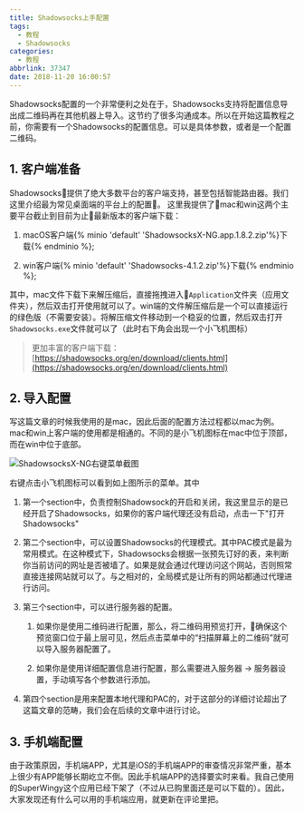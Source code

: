 ```yaml
---
title: Shadowsocks上手配置
tags:
  - 教程
  - Shadowsocks
categories:
  - 教程
abbrlink: 37347
date: 2018-11-20 16:00:57
---
```


Shadowsocks配置的一个非常便利之处在于，Shadowsocks支持将配置信息导出成二维码再在其他机器上导入。这节约了很多沟通成本。所以在开始这篇教程之前，你需要有一个Shadowsocks的配置信息。可以是具体参数，或者是一个配置二维码。<!--more-->

## 1. 客户端准备

Shadowsocks提供了绝大多数平台的客户端支持，甚至包括智能路由器。我们这里介绍最为常见桌面端的平台上的配置。 这里我提供了mac和win这两个主要平台截止到目前为止最新版本的客户端下载：

1. macOS客户端{% minio 'default' 'ShadowsocksX-NG.app.1.8.2.zip'%}下载{% endminio %};

2. win客户端{% minio 'default' 'Shadowsocks-4.1.2.zip'%}下载{% endminio %};

其中，mac文件下载下来解压缩后，直接拖拽进入`Application`文件夹（应用文件夹），然后双击打开使用就可以了。win端的文件解压缩后是一个可以直接运行的绿色版（不需要安装）。将解压缩文件移动到一个稳妥的位置，然后双击打开`Shadowsocks.exe`文件就可以了（此时右下角会出现一个小飞机图标）

> 更加丰富的客户端下载：[https://shadowsocks.org/en/download/clients.html](https://shadowsocks.org/en/download/clients.html)

## 2. 导入配置

写这篇文章的时候我使用的是mac，因此后面的配置方法过程都以mac为例。mac和win上客户端的使用都是相通的。不同的是小飞机图标在mac中位于顶部，而在win中位于底部。

![ShadowsocksX-NG右键菜单截图](https://imgs.codewoody.com/uploads/big/4a786c9b2480fd09923f5a591e5ce51a.png)

右键点击小飞机图标可以看到如上图所示的菜单。其中

1. 第一个section中，负责控制Shadowsock的开启和关闭，我这里显示的是已经开启了Shadowsocks，如果你的客户端代理还没有启动，点击一下"打开 Shadowsocks"

2. 第二个section中，可以设置Shadowsocks的代理模式。其中PAC模式是最为常用模式。在这种模式下，Shadowsocks会根据一张预先订好的表，来判断你当前访问的网址是否被墙了。如果是就会通过代理访问这个网站，否则照常直接连接网站就可以了。与之相对的，全局模式是让所有的网站都通过代理进行访问。

3. 第三个section中，可以进行服务器的配置。

    1. 如果你是使用二维码进行配置，那么，将二维码用预览打开，确保这个预览窗口位于最上层可见，然后点击菜单中的“扫描屏幕上的二维码”就可以导入服务器配置了。

    2. 如果你是使用详细配置信息进行配置，那么需要进入服务器 -> 服务器设置，手动填写各个参数进行添加。

4. 第四个section是用来配置本地代理和PAC的，对于这部分的详细讨论超出了这篇文章的范畴，我们会在后续的文章中进行讨论。

## 3. 手机端配置

由于政策原因，手机端APP，尤其是iOS的手机端APP的审查情况非常严重，基本上很少有APP能够长期屹立不倒。因此手机端APP的选择要实时来看。我自己使用的SuperWingy这个应用已经下架了（不过从已购里面还是可以下载的）。因此，大家发现还有什么可以用的手机端应用，就更新在评论里把。
